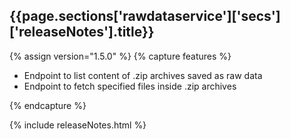 <h2 id="{{page.sections['rawdataservice']['secs']['releaseNotes'].anchor}}">{{page.sections['rawdataservice']['secs']['releaseNotes'].title}}</h2>

<p></p>

{% assign version="1.5.0" %}
{% capture features %}
    <ul>
      <li>Endpoint to list content of .zip archives saved as raw data</li>
      <li>Endpoint to fetch specified files inside .zip archives</li>
    </ul>
{% endcapture %}

{% include releaseNotes.html %}
